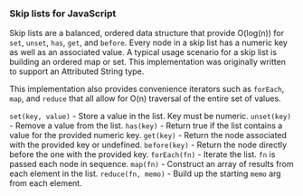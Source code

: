 ### Skip lists for JavaScript

Skip lists are a balanced, ordered data structure that provide O(log(n)) for
`set`, `unset`, `has`, `get`, and `before`.  Every node in a skip list
has a numeric key as well as an associated value.  A typical usage scenario
for a skip list is building an ordered map or set.  This implementation was
originally written to support an Attributed String type.

This implementation also provides convenience iterators such as `forEach`,
`map`, and `reduce` that all allow for O(n) traversal of the entire set of
values.

`set(key, value)` - Store a value in the list.  Key must be numeric.
`unset(key)` - Remove a value from the list.
`has(key)` - Return true if the list contains a value for the provided numeric key.
`get(key)` - Return the node associated with the provided key or undefined.
`before(key)` - Return the node directly before the one with the provided key.
`forEach(fn)` - Iterate the list.  `fn` is passed each node in sequence.
`map(fn)` - Construct an array of results from each element in the list.
`reduce(fn, memo)` - Build up the starting `memo` arg from each element.
